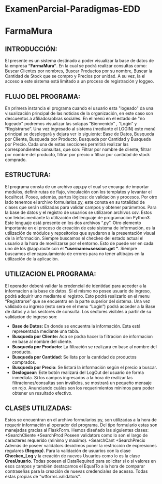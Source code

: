 # ExamenParcial-Paradigmas-EDD

FarmaMura
==========

INTRODUCCIÓN:
-------------

El presente es un sistema destinado a poder visualizar la base de datos de la empresa **“FarmaMura”**. En la cual se podrá realizar consultas como: Buscar Clientes por nombres, Buscar Productos por su nombre, Buscar la Cantidad de Stock que se compro y Precios por unidad. A su vez, la el acceso a este sistema está limitado a un proceso de registración y loggeo.


FLUJO DEL PROGRAMA:
-------------------
En primera instancia el programa cuando el usuario esta "logeado" da una visualización principal de las noticias de la organización, en este caso son descuentos a afiliados/obras sociales. En el menú en el estado de "no logeado" podremos visualizar las solapas “Bienvenido” , “Login” y “Registrarse”. Una vez ingresado al sistema (mediante el LOGIN) este menú principal se desplegará y dejara ver lo siguiente: Base de Datos, Busqueda por Cliente, Busqueda por Producto, Busqueda por Cantidad y Busqueda por Precio. Cada una de estas secciones permitirá realizar las correspondientes consultas, que son: Filtrar por nombre de cliente, filtrar por nombre del producto, filtrar por precio o filtrar por cantidad de stock comprado.

ESTRUCTURA:
-----------
El programa consta de un archivo app.py el cual se encarga de importar modulos, definir rutas de flujo, vinculación con los templates y levantar el localhost. Posee, además, partes lógicas: de validación y procesos. 
Por otro lado tenemos el archivo formularios.py, este consta en su totalidad de clases que serán utilizadas para validar campos y obtener parámetros.
Para la base de datos y el registro de usuarios se utilizaron archivos csv. Estos son leídos mediante la utilización del lenguaje de programación Python3. Este lenguaje está presente en los dos archivos “.py”.
Otro elemento importante en el proceso de creación de este sistema de información, es la utilización de módulos y repositorios que ayudaron a la presentación visual de la información.
Siempre buscamos el checkeo del estado actual el usuario a la hora de movilizarse por el entorno. Esto de puede ver en cada uno de los @app.route con el **“username=session.get “**.
Siempre buscamos el encapsulamiento de errores para no tener altibajos en la utilización de la aplicación.

UTILIZACION EL PROGRAMA:
------------------------
El operador deberá validar la credencial de identidad para acceder a la informacion a la base de datos. Si el mismo no posee usuario de ingreso, podrá adquirir uno mediante el registro. Esto podrá realizarlo en el menu “Registrarse” que se encuentra en la parte superior del sistema. Una vez validado su ingreso (esto sera en el menu “Login”) podrá acceder a la Base de datos y a los sectores de consulta. Los sectores visibles a partir de su validacion de ingreso son:
+ **Base de Datos:** En donde se encuentra la información. Esta está representada mediante una tabla.
+ **Busqueda por Cliente:** Aca se podra hacer la filtracion de informacion en base al nombre del cliente.
+ **Busqueda por Producto:** La filtración se realizará en base al nombre del producto.
+ **Busqueda por Cantidad:** Se lista por la cantidad de productos comprados.
+ **Busqueda por Precio:** Se listará la información según el precio a buscar.
+ **Desloguear:** Este botón realizará del LogOut del usuario de forma inmediata.
Si los campos ingresados a la hora de realizar las filtraciones/consultas son inválidos, se mostrará un pequeño mensaje en rojo. Anunciando cuáles son los requerimientos mínimos para poder obtener un resultado efectivo.

CLASES UTILIZADAS:
------------------
Estos se encuentran en el archivo formularios.py, son utilizadas a la hora de requerir información al operador del programa. Del tipo formulario estas son manejadas gracias al FlaskForm.
Hemos diseñado las siguientes clases:
+SearchCliente 
+SearchProd 
Poseen validators como lo son el largo de caracteres requerido (minimo y maximo).
+SearchCant 
+SearchPrecio
Además de poseer validators decidimos poner la restricción de expresiones regulares __(Regexp)__.
Para la validación de usuarios con la clase **Checkeo_Log** y la creación de nuevos Usuarios como lo es la clase **CreaUsuario**. 
Todas poseen el DataRequired para solicitar si o si valores en esos campos y también destacamos el EqualTo a la hora de comparar contraseñas para la creación de nuevas credenciales de acesso. Todas estas propias de “wtforms.validators”.
